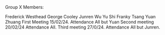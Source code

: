 Group X Members:

 Frederick Westhead
 George Cooley
 Junren Wu
 Yu Shi
 Franky Tsang
 Yuan Zhuang
 First Meeting 15/02/24. Attendance All but Yuan
 Second meeting 20/02/24 Attendance All.
 Third meeting 27/0/24. Attendance All but Junren.